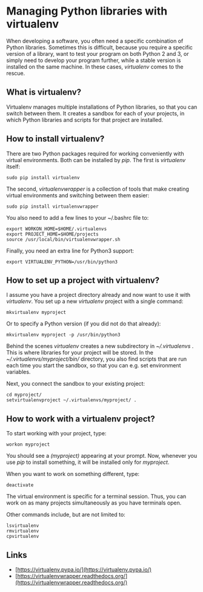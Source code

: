 
# Managing Python libraries with virtualenv

When developing a software, you often need a specific combination of Python libraries. Sometimes this is difficult, because you require a specific version of a library, want to test your program on both Python 2 and 3, or simply need to develop your program further, while a stable version is installed on the same machine. In these cases, *virtualenv* comes to the rescue.

## What is virtualenv?

Virtualenv manages multiple installations of Python libraries, so that you can switch between them. It creates a sandbox for each of your projects, in which Python libraries and scripts for that project are installed.

## How to install virtualenv?

There are two Python packages required for working conveniently with virtual environments. Both can be installed by *pip*. The first is *virtualenv* itself:

    sudo pip install virtualenv

The second, *virtualenvwrapper* is a collection of tools that make creating virtual environments and switching between them easier:

    sudo pip install virtualenvwrapper

You also need to add a few lines to your ~/.bashrc file to:

    export WORKON_HOME=$HOME/.virtualenvs
    export PROJECT_HOME=$HOME/projects
    source /usr/local/bin/virtualenvwrapper.sh

Finally, you need an extra line for Python3 support:

    export VIRTUALENV_PYTHON=/usr/bin/python3


## How to set up a project with virtualenv?

I assume you have a project directory already and now want to use it with *virtualenv*. You set up a new *virtualenv* project with a single command:

    mkvirtualenv myproject

Or to specify a Python version (if you did not do that already):

    mkvirtualenv myproject -p /usr/bin/python3

Behind the scenes *virtualenv* creates a new subdirectory in *~/.virtualenvs* . This is where libraries for your project will be stored. In the *~/.virtualenvs/myproject/bin/* directory, you also find scripts that are run each time you start the sandbox, so that you can e.g. set environment variables.

Next, you connect the sandbox to your existing project:

    cd myproject/
    setvirtualenvproject ~/.virtualenvs/myproject/ .

## How to work with a virtualenv project?

To start working with your project, type:

    workon myproject

You should see a *(myproject)* appearing at your prompt. Now, whenever you use *pip* to install something, it will be installed only for *myproject*.

When you want to work on something different, type:

    deactivate

The virtual environment is specific for a terminal session. Thus, you can work on as many projects simultaneously as you have terminals open.

Other commands include, but are not limited to:

    lsvirtualenv
    rmvirtualenv
    cpvirtualenv

## Links

* [https://virtualenv.pypa.io/](https://virtualenv.pypa.io/)
* [https://virtualenvwrapper.readthedocs.org/](https://virtualenvwrapper.readthedocs.org/)
